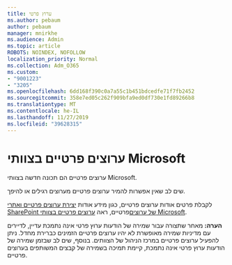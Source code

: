 ```yaml
---
title: ערוץ פרטי
ms.author: pebaum
author: pebaum
manager: mnirkhe
ms.audience: Admin
ms.topic: article
ROBOTS: NOINDEX, NOFOLLOW
localization_priority: Normal
ms.collection: Adm_O365
ms.custom:
- "9001223"
- "3205"
ms.openlocfilehash: 6dd168f390c0a7a55c1b451bdcedfe71f7fb2452
ms.sourcegitcommit: 358e7ed05c262f909bfa9ed0df730e1fd89266b8
ms.translationtype: MT
ms.contentlocale: he-IL
ms.lasthandoff: 11/27/2019
ms.locfileid: "39628315"
---
```

# <a name="private-channels-in-microsoft-teams"></a>ערוצים פרטיים בצוותי Microsoft

ערוצים פרטיים הם תכונה חדשה בצוותי Microsoft. 

שים לב שאין אפשרות להמיר ערוצים פרטיים מערוצים רגילים או להיפך.

לקבלת פרטים אודות ערוצים פרטיים, כגון מידע אודות [יצירת ערוצים פרטיים ואתרי](https://docs.microsoft.com/MicrosoftTeams/private-channels#private-channel-creation-and-membership) [SharePoint של ערוצים](https://docs.microsoft.com/MicrosoftTeams/private-channels#private-channel-sharepoint-sites)פרטיים, ראה [ערוצים פרטיים בצוותי Microsoft](https://docs.microsoft.com/MicrosoftTeams/private-channels). 

**הערה:** מאחר שתצורה עבור שמירה של הודעות ערוץ פרטי אינה נתמכת עדיין, לדיירים עם מדיניות שמירה מאופשרת לא יהיו ערוצים פרטיים הזמינים כברירת מחדל. ניתן להפעיל ערוצים פרטיים במרכז הניהול של הצוותים. בנוסף, שים לב שבזמן שמירה של הודעות ערוץ פרטי אינה נתמכת, קיימת תמיכה בשמירה של קבצים המשותפים בערוצים פרטיים.